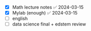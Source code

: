 - [x] Math lecture notes ✅ 2024-03-15
- [x] Mylab (enough) ✅ 2024-03-15
- [ ] english 
- [ ] data science final + edstem review
